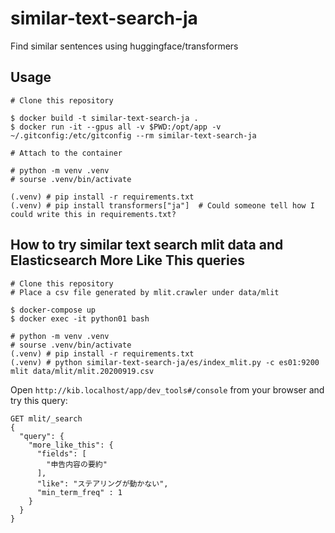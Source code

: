 # similar-text-search-ja
Find similar sentences using huggingface/transformers

## Usage

```
# Clone this repository

$ docker build -t similar-text-search-ja .
$ docker run -it --gpus all -v $PWD:/opt/app -v ~/.gitconfig:/etc/gitconfig --rm similar-text-search-ja

# Attach to the container

# python -m venv .venv
# sourse .venv/bin/activate 

(.venv) # pip install -r requirements.txt
(.venv) # pip install transformers["ja"]  # Could someone tell how I could write this in requirements.txt?
```

## How to try similar text search mlit data and Elasticsearch More Like This queries

```
# Clone this repository
# Place a csv file generated by mlit.crawler under data/mlit

$ docker-compose up
$ docker exec -it python01 bash

# python -m venv .venv
# sourse .venv/bin/activate 
(.venv) # pip install -r requirements.txt
(.venv) # python similar-text-search-ja/es/index_mlit.py -c es01:9200 mlit data/mlit/mlit.20200919.csv
```

Open `http://kib.localhost/app/dev_tools#/console` from your browser and try this query:
```
GET mlit/_search
{
  "query": {
    "more_like_this": {
      "fields": [
        "申告内容の要約"
      ],
      "like": "ステアリングが動かない",
      "min_term_freq" : 1
    }
  }
}
```